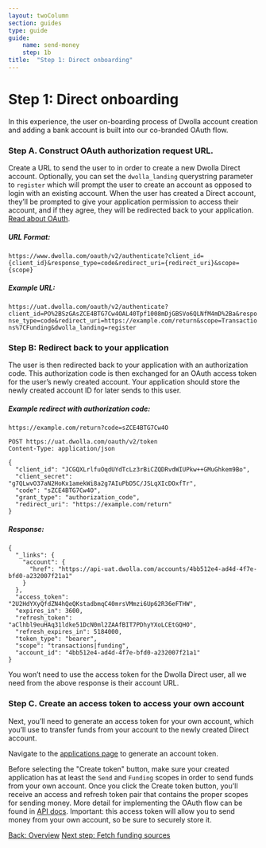 ```yaml
---
layout: twoColumn
section: guides
type: guide
guide:
    name: send-money
    step: 1b
title:  "Step 1: Direct onboarding"
---
```


# Step 1: Direct onboarding

In this experience, the user on-boarding process of Dwolla account creation and adding a bank account is built into our co-branded OAuth flow.


### Step A. Construct OAuth authorization request URL.

Create a URL to send the user to in order to create a new Dwolla Direct account.  Optionally, you can set the `dwolla_landing` querystring parameter to `register` which will prompt the user to create an account as opposed to login with an existing account. When the user has created a Direct account, they’ll be prompted to give your application permission to access their account, and if they agree, they will be redirected back to your application.  [Read about OAuth](https://docsv2.dwolla.com/#request-user-authorization).

##### URL Format:
`https://www.dwolla.com/oauth/v2/authenticate?client_id={client_id}&response_type=code&redirect_uri={redirect_uri}&scope={scope}`

##### Example URL:

`https://uat.dwolla.com/oauth/v2/authenticate?client_id=PO%2BSzGAsZCE4BTG7Cw4OAL40Tpf1008mDjGBSVo6QLNfM4mD%2Ba&response_type=code&redirect_uri=https://example.com/return&scope=Transactions%7CFunding&dwolla_landing=register`

### Step B: Redirect back to your application

The user is then redirected back to your application with an authorization code. This authorization code is then exchanged for an OAuth access token for the user’s newly created account. Your application should store the newly created account ID for later sends to this user.

##### Example redirect with authorization code:

`https://example.com/return?code=sZCE4BTG7Cw4O`

```rawnoselect
POST https://uat.dwolla.com/oauth/v2/token
Content-Type: application/json

{
  "client_id": "JCGQXLrlfuOqdUYdTcLz3rBiCZQDRvdWIUPkw++GMuGhkem9Bo",
  "client_secret": "g7QLwvO37aN2HoKx1amekWi8a2g7AIuPbD5C/JSLqXIcDOxfTr",
  "code": "sZCE4BTG7Cw4O",
  "grant_type": "authorization_code",
  "redirect_uri": "https://example.com/return"
}
```

##### Response:

```jsonnoselect
{
  "_links": {
    "account": {
      "href": "https://api-uat.dwolla.com/accounts/4bb512e4-ad4d-4f7e-bfd0-a232007f21a1"
    }
  },
  "access_token": "2U2HdYXyQfdZN4hQeQKstadbmqC40mrsVMmzi6Up62R36eFTHW",
  "expires_in": 3600,
  "refresh_token": "aClhbl9euHAq31ldke51DcN0ml2ZAAfBIT7PDhyYXoLCEtGQHO",
  "refresh_expires_in": 5184000,
  "token_type": "bearer",
  "scope": "transactions|funding",
  "account_id": "4bb512e4-ad4d-4f7e-bfd0-a232007f21a1"
}
```

You won’t need to use the access token for the Dwolla Direct user, all we need from the above response is their account URL.

### Step C. Create an access token to access your own account

Next, you’ll need to generate an access token for your own account, which you’ll use to transfer funds from your account to the newly created Direct account.

Navigate to the <a href="https://uat.dwolla.com/applications" target="_blank">applications page</a> to generate an account token. 

Before selecting the "Create token" button, make sure your created application has at least the `Send` and `Funding` scopes in order to send funds from your own account. Once you click the Create token button, you'll receive an access and refresh token pair that contains the proper scopes for sending money. More detail for implementing the OAuth flow can be found in [API docs](https://docsv2.dwolla.com/#oauth). Important: this access token will allow you to send money from your own account, so be sure to securely store it.

<nav class="pager-nav">
    <a href="./">Back: Overview</a>
    <a href="02-fetch-funding-sources.html">Next step: Fetch funding sources</a>
</nav>